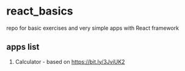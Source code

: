 # react_basics
repo for basic exercises and very simple apps with React framework  

## apps list
1. Calculator - based on https://bit.ly/3JviUK2
